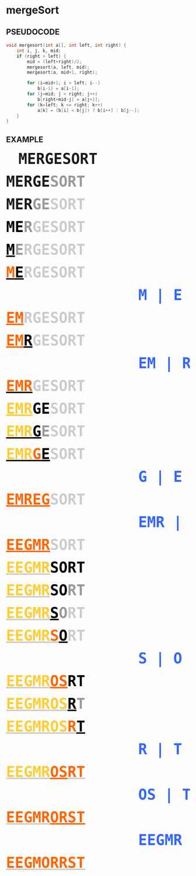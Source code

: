 # mergeSort

## PSEUDOCODE
```cpp
void mergesort(int a[], int left, int right) {
    int i, j, k, mid;
    if (right > left) {
		mid = (left+right)/2;
		mergesort(a, left, mid);
		mergesort(a, mid+1, right);

		for (i=mid+1; i > left; i--)
			b[i-1] = a[i-1];
		for (j=mid; j < right; j++)
			b[right+mid-j] = a[j+1];
		for (k=left; k <= right; k++)
	    	a[k] = (b[i] < b[j]) ? b[i++] : b[j--];
    }
}
```

## EXAMPLE
<pre>
	<b><font size="+4">MERGESORT</font></b>
	<br><b><font size="+4">MERGE<font color="#999999">SORT</font></font></b>
	<br><b><font size="+4">MER<font color="#999999">GE</font><font color="#CCCCCC">SORT</font></font></b>
	<br><b><font size="+4"><font color="#000000">ME</font><font color="#999999">R</font><font color="#CCCCCC">GE</font><font color="#999999"></font><font color="#CCCCCC">SORT</font></font></b>
	<br><b><font size="+4"><font color="#000000"><u>M</u></font><font color="#999999">E</font><font color="#CCCCCC">RGE</font><font color="#999999"></font><font color="#CCCCCC">SORT</font></font></b>
	<br><b><font size="+4"><font color="#999999"></font><u><font color="#FF6600">M</font></u><font color="#999999"></font><font color="#000000"><u>E</u></font><font color="#CCCCCC">R</font><font color="#999999"></font><font color="#CCCCCC">GE</font><font color="#999999"></font><font color="#CCCCCC">SORT</font></font></b>
	<br><font color="#CCCCCC">&nbsp;&nbsp;&nbsp;&nbsp;&nbsp;&nbsp;&nbsp;&nbsp;&nbsp;&nbsp;&nbsp;&nbsp;&nbsp;&nbsp;&nbsp;&nbsp;&nbsp;&nbsp;&nbsp;&nbsp;&nbsp;&nbsp;&nbsp;&nbsp;&nbsp;&nbsp;&nbsp;&nbsp;&nbsp;&nbsp;&nbsp;&nbsp;&nbsp;&nbsp;&nbsp;&nbsp;&nbsp;&nbsp;&nbsp;&nbsp;&nbsp;&nbsp;&nbsp;</font><b><font size="+4"><font color="#CCCCCC"></font><font color="#3366FF">M | E</font></font></b>
	<br><b><font size="+4"><font color="#3366FF"></font><font color="#FF6600"><u>EM</u></font><font color="#CCCCCC">R</font><font color="#999999"></font><font color="#CCCCCC">GE</font><font color="#999999"></font><font color="#CCCCCC">SORT</font></font></b>
	<br><b><font size="+4"><font color="#CCCCCC"></font><font color="#FF6600"><u>EM</u></font><font color="#000000"><u>R</u></font><font color="#CCCCCC">GESORT</font></font></b>
	<br><font color="#CCCCCC">&nbsp;&nbsp;&nbsp;&nbsp;&nbsp;&nbsp;&nbsp;&nbsp;&nbsp;&nbsp;&nbsp;&nbsp;&nbsp;&nbsp;&nbsp;&nbsp;&nbsp;&nbsp;&nbsp;&nbsp;&nbsp;&nbsp;&nbsp;&nbsp;&nbsp;&nbsp;&nbsp;&nbsp;&nbsp;&nbsp;&nbsp;&nbsp;&nbsp;&nbsp;&nbsp;&nbsp;&nbsp;&nbsp;&nbsp;&nbsp;&nbsp;&nbsp;&nbsp;</font><b><font size="+4"><font color="#CCCCCC"></font><font color="#3366FF">EM | R</font></font></b>
	<br><b><font size="+4"><font color="#3366FF"></font><u><font color="#FF6600">EMR</font></u><font color="#000000"></font><font color="#CCCCCC">GESORT</font></font></b>
	<br><b><font size="+4"><font color="#FF6600"></font><font color="#FFCC33"><u>EMR</u></font><font color="#000000">GE</font><font color="#CCCCCC">SORT</font></font></b>
	<br><b><font size="+4"><font color="#FF6600"></font><u><font color="#FFCC33">EMR</font></u><font color="#000000"><u>G</u></font><font color="#999999">E</font><font color="#CCCCCC">SORT</font></font></b>
	<br><b><font size="+4"><font color="#FF6600"></font><u><font color="#FFCC33">EMR</font></u><font color="#000000"></font><u><font color="#FF6600">G</font></u><font color="#000000"><u>E</u></font><font color="#CCCCCC">SORT</font></font></b>
	<br><font color="#CCCCCC">&nbsp;&nbsp;&nbsp;&nbsp;&nbsp;&nbsp;&nbsp;&nbsp;&nbsp;&nbsp;&nbsp;&nbsp;&nbsp;&nbsp;&nbsp;&nbsp;&nbsp;&nbsp;&nbsp;&nbsp;&nbsp;&nbsp;&nbsp;&nbsp;&nbsp;&nbsp;&nbsp;&nbsp;&nbsp;&nbsp;&nbsp;&nbsp;&nbsp;&nbsp;&nbsp;&nbsp;&nbsp;&nbsp;&nbsp;&nbsp;&nbsp;&nbsp;&nbsp;<b><font size="+4"><font color="#CCCCCC"></font><font color="#3366FF">G | E</font></font></b>
	<br><b><font size="+4"><font color="#3366FF"></font><font color="#FF6600"><u>EMR</u><u>EG</u></font><font color="#000000"></font><font color="#CCCCCC">SORT</font></font></b>
	<br><font color="#CCCCCC">&nbsp;&nbsp;&nbsp;&nbsp;&nbsp;&nbsp;&nbsp;&nbsp;&nbsp;&nbsp;&nbsp;&nbsp;&nbsp;&nbsp;&nbsp;&nbsp;&nbsp;&nbsp;&nbsp;&nbsp;&nbsp;&nbsp;&nbsp;&nbsp;&nbsp;&nbsp;&nbsp;&nbsp;&nbsp;&nbsp;&nbsp;&nbsp;&nbsp;&nbsp;&nbsp;&nbsp;&nbsp;&nbsp;&nbsp;&nbsp;&nbsp;&nbsp;&nbsp;</font><b><font size="+4"><font color="#CCCCCC"></font><font color="#3366FF">EMR | GE</font></font></b>
	<br><b><font size="+4"><font color="#3366FF"></font><font color="#FF6600"><u>EEGMR</u></font><font color="#000000"></font><font color="#CCCCCC">SORT</font></font></b>
	<br><b><font size="+4"><font color="#3366FF"></font><font color="#FF6600"></font><u><font color="#FFCC33">EEGMR</font></u><font color="#000000">SORT</font></font></b>
	<br><b><font size="+4"><font color="#3366FF"></font><font color="#FF6600"></font><u><font color="#FFCC33">EEGMR</font></u><font color="#000000">SO</font><font color="#999999">RT</font></font></b>
	<br><b><font size="+4"><font color="#3366FF"></font><font color="#FF6600"></font><u><font color="#FFCC33">EEGMR</font></u><font color="#000000"><u>S</u></font><font color="#999999">O</font><font color="#000000"></font><font color="#CCCCCC">RT</font></font></b>
	<br><b><font size="+4"><font color="#3366FF"></font><font color="#FF6600"></font><u><font color="#FFCC33">EEGMR</font></u><font color="#000000"></font><u><font color="#FF6600">S</font></u><font color="#000000"><u>O</u></font><font color="#CCCCCC">RT</font></font></b>
	<br><font color="#CCCCCC">&nbsp;&nbsp;&nbsp;&nbsp;&nbsp;&nbsp;&nbsp;&nbsp;&nbsp;&nbsp;&nbsp;&nbsp;&nbsp;&nbsp;&nbsp;&nbsp;&nbsp;&nbsp;&nbsp;&nbsp;&nbsp;&nbsp;&nbsp;&nbsp;&nbsp;&nbsp;&nbsp;&nbsp;&nbsp;&nbsp;&nbsp;&nbsp;&nbsp;&nbsp;&nbsp;&nbsp;&nbsp;&nbsp;&nbsp;&nbsp;&nbsp;&nbsp;&nbsp;<b><font size="+4"><font color="#CCCCCC"></font><font color="#3366FF">S | O</font></font></b>
	<br><b><font size="+4"><font color="#3366FF"></font><font color="#FF6600"></font><u><font color="#FFCC33">EEGMR</font></u><font color="#FF6600"><u>OS</u></font><font color="#000000">RT</font></font></b>
	<br><b><font size="+4"><font color="#3366FF"></font><font color="#FF6600"></font><u><font color="#FFCC33">EEGMR</font></u><font color="#FF6600"></font><u><font color="#FFCC33">OS</font></u><font color="#000000"><u>R</u></font><font color="#999999">T</font></font></b>
	<br><b><font size="+4"><font color="#FF6600"></font><u><font color="#FFCC33">EEGMR</font></u><font color="#FF6600"></font><u><font color="#FFCC33">OS</font></u><font color="#000000"></font><u><font color="#FF6600">R</font></u><font color="#000000"><u>T</u></font></font></b>
	<br><font color="#CCCCCC">&nbsp;&nbsp;&nbsp;&nbsp;&nbsp;&nbsp;&nbsp;&nbsp;&nbsp;&nbsp;&nbsp;&nbsp;&nbsp;&nbsp;&nbsp;&nbsp;&nbsp;&nbsp;&nbsp;&nbsp;&nbsp;&nbsp;&nbsp;&nbsp;&nbsp;&nbsp;&nbsp;&nbsp;&nbsp;&nbsp;&nbsp;&nbsp;&nbsp;&nbsp;&nbsp;&nbsp;&nbsp;&nbsp;&nbsp;&nbsp;&nbsp;&nbsp;&nbsp;<b><font size="+4"><font color="#CCCCCC"></font><font color="#3366FF">R | T</font></font></b>
	<br><b><font size="+4"><font color="#FF6600"></font><u><font color="#FFCC33">EEGMR</font></u><font color="#FF6600"><u>OS</u></font><font color="#000000"></font><u><font color="#FF6600">RT</font></u></font></b>
	<br><font color="#CCCCCC">&nbsp;&nbsp;&nbsp;&nbsp;&nbsp;&nbsp;&nbsp;&nbsp;&nbsp;&nbsp;&nbsp;&nbsp;&nbsp;&nbsp;&nbsp;&nbsp;&nbsp;&nbsp;&nbsp;&nbsp;&nbsp;&nbsp;&nbsp;&nbsp;&nbsp;&nbsp;&nbsp;&nbsp;&nbsp;&nbsp;&nbsp;&nbsp;&nbsp;&nbsp;&nbsp;&nbsp;&nbsp;&nbsp;&nbsp;&nbsp;&nbsp;&nbsp;&nbsp;<b><font size="+4"><font color="#CCCCCC"></font><font color="#3366FF">OS | TR</font></font></b>
	<br><b><font size="+4"><font color="#CCCCCC"></font><u><font color="#FF6600">EEGMR</font></u><font color="#FF6600"><u>ORST</u></font><font color="#CCCCCC"></font></font></b>
	<br><font color="#CCCCCC">&nbsp;&nbsp;&nbsp;&nbsp;&nbsp;&nbsp;&nbsp;&nbsp;&nbsp;&nbsp;&nbsp;&nbsp;&nbsp;&nbsp;&nbsp;&nbsp;&nbsp;&nbsp;&nbsp;&nbsp;&nbsp;&nbsp;&nbsp;&nbsp;&nbsp;&nbsp;&nbsp;&nbsp;&nbsp;&nbsp;&nbsp;&nbsp;&nbsp;&nbsp;&nbsp;&nbsp;&nbsp;&nbsp;&nbsp;&nbsp;&nbsp;&nbsp;&nbsp;<b><font size="+4"><font color="#CCCCCC"></font><font color="#3366FF">EEGMR | TSRO</font><font color="#CCCCCC"></font></font></b>
	<br><b><font size="+4"><font color="#3366FF"></font><font color="#CCCCCC"></font><u><font color="#FF6600">EEGMORRST</font></u><font color="#FF6600"></font><font color="#CCCCCC"></font></font></b>
</pre>
